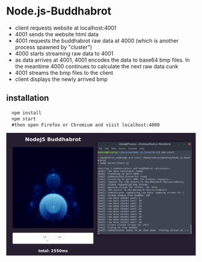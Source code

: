 
# Node.js-Buddhabrot
- client requests website at localhost:4001
- 4001 sends the website html data
- 4001 requests the buddhabrot raw data at 4000 (which is another process spawned by "cluster")
- 4000 starts streaming raw data to 4001
- as data arrives at 4001, 4001 encodes the data to base64 bmp files. In the meantime 4000 continues to calculate the next raw data cunk
- 4001 streams the bmp files to the client
- client displays the newly arrived bmp

## installation

      npm install
      npm start
      #then open Firefox or Chromium and visit localhost:4000

![Screenshot](https://github.com/sezanzeb/Node.js-Mandelbrot/blob/Buddhabrot/buddhabrot.png)
